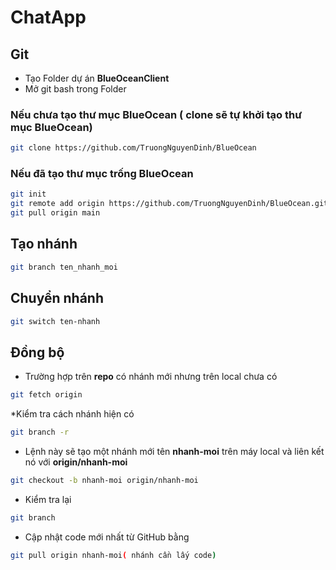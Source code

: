 # ChatApp
## Git
* Tạo Folder dự án **BlueOceanClient**
* Mở git bash trong Folder
### Nếu chưa tạo thư mục BlueOcean ( clone sẽ tự khởi tạo thư mục BlueOcean)
```bash
git clone https://github.com/TruongNguyenDinh/BlueOcean
```
### Nếu đã tạo thư mục trống BlueOcean
```bash
git init
git remote add origin https://github.com/TruongNguyenDinh/BlueOcean.git
git pull origin main
```
## Tạo nhánh
```bash
git branch ten_nhanh_moi
```
## Chuyển nhánh
```bash
git switch ten-nhanh
```
## Đồng bộ 
* Trường hợp trên **repo** có nhánh mới nhưng trên local chưa có
```bash
git fetch origin
```
*Kiểm tra cách nhánh hiện có
```bash
git branch -r
```
* Lệnh này sẽ tạo một nhánh mới tên **nhanh-moi** trên máy local và liên kết nó với **origin/nhanh-moi**
```bash
git checkout -b nhanh-moi origin/nhanh-moi
```
* Kiểm tra lại
```bash
git branch
```
* Cập nhật code mới nhất từ GitHub bằng
```bash
git pull origin nhanh-moi( nhánh cần lấy code)
```

